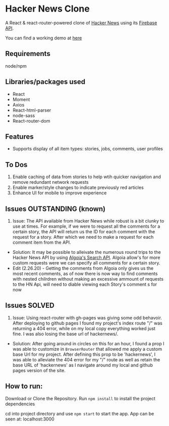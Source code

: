 # Hacker News Clone

A React & react-router-powered clone of [Hacker News](https://news.ycombinator.com/news) using its [Firebase API](https://github.com/HackerNews/API).

You can find a working demo at [here](https://ddd-37.github.io/hackernews)

## Requirements
node/npm

## Libraries/packages used
- React
- Moment
- Axios
- React-html-parser
- node-sass
- React-router-dom

## Features
- Supports display of all item types: stories, jobs, comments, user profiles

## To Dos
1. Enable caching of data from stories to help wtih quicker navigation and remove redundant network requests
2. Enable marker/style changes to indicate previously red articles
3. Enhance UI for mobile to improve experience

## Issues OUTSTANDING (known)
1. Issue: The API available from Hacker News while robust is a bit clunky to use at times. For example, if we were to request all the comments for a certain story, the API will return us the ID for each comment with the request for a story.  After which we need to make a request for each comment item from the API.
- Solution: It may be possible to alleivate the numerous round trips to the Hacker News API by using [Algoia's Search API](https://hn.algolia.com/api). Algoia allow's for more custom requests were we can specify all comments for a certain story.
- Edit (2.26.20) - Getting the comments from Algoia only gives us the most recent comments, as of now there is now way to find comments with nested chilrdren without making an excessive ammount of requests to the HN Api, will need to diable viewing each Story's comment s for now

## Issues SOLVED
1. Issue: Using react-router with gh-pages was giving some odd behavoir.  After deploying to github pages I found my project's index route "/" was returning a 404 error, while on my local copy everything worked just fine. I was also losing the base url of hackernews/.
- Solution: After going around in circles on this for an hour, I found a prop I was able to customize in `BrowserRouter` that allowed me apply a custom base Url for my project.  After defining this prop to be 'hackernews', I was able to alleviate the 404 error for my "/" route as well as retain the base URL of 'hackernews' as I navigate around my local and github pages version of the site.


## How to run:
Download or Clone the Repository.
Run `npm install` to install the project dependencies 

cd into project directory and use `npm start` to start the app.
App can be seen at: localhost:3000
